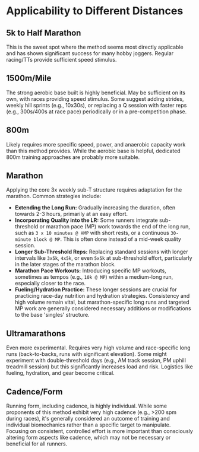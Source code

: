 # Applicability to Different Distances

## 5k to Half Marathon
This is the sweet spot where the method seems most directly applicable and has shown significant success for many hobby joggers. Regular racing/TTs provide sufficient speed stimulus.

## 1500m/Mile
The strong aerobic base built is highly beneficial. May be sufficient on its own, with races providing speed stimulus. Some suggest adding strides, weekly hill sprints (e.g., 10x30s), or replacing a Q session with faster reps (e.g., 300s/400s at race pace) periodically or in a pre-competition phase.

## 800m
Likely requires more specific speed, power, and anaerobic capacity work than this method provides. While the aerobic base is helpful, dedicated 800m training approaches are probably more suitable.

## Marathon
Applying the core 3x weekly sub-T structure requires adaptation for the marathon. Common strategies include:
*   **Extending the Long Run:** Gradually increasing the duration, often towards 2-3 hours, primarily at an easy effort.
*   **Incorporating Quality into the LR:** Some runners integrate sub-threshold or marathon pace (MP) work towards the end of the long run, such as `3 x 10 minutes @ HMP` with short rests, or a continuous `30-minute block @ MP`. This is often done instead of a mid-week quality session.
*   **Longer Sub-Threshold Reps:** Replacing standard sessions with longer intervals like `3x5k`, `4x5k`, or even `5x5k` at sub-threshold effort, particularly in the later stages of the marathon block.
*   **Marathon Pace Workouts:** Introducing specific MP workouts, sometimes as tempos (e.g., `10k @ MP`) within a medium-long run, especially closer to the race.
*   **Fueling/Hydration Practice:** These longer sessions are crucial for practicing race-day nutrition and hydration strategies.
Consistency and high volume remain vital, but marathon-specific long runs and targeted MP work are generally considered necessary additions or modifications to the base 'singles' structure.

## Ultramarathons
Even more experimental. Requires very high volume and race-specific long runs (back-to-backs, runs with significant elevation). Some might experiment with double-threshold days (e.g., AM track session, PM uphill treadmill session) but this significantly increases load and risk. Logistics like fueling, hydration, and gear become critical.

## Cadence/Form
Running form, including cadence, is highly individual. While some proponents of this method exhibit very high cadence (e.g., >200 spm during races), it's generally considered an outcome of training and individual biomechanics rather than a specific target to manipulate. Focusing on consistent, controlled effort is more important than consciously altering form aspects like cadence, which may not be necessary or beneficial for all runners.
